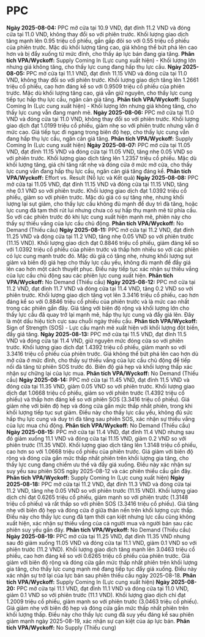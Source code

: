 # PPC

**Ngày 2025-08-04:** PPC mở cửa tại 10.9 VND, đạt đỉnh 11.2 VND và đóng cửa tại 11.0 VND, không thay đổi so với phiên trước. Khối lượng giao dịch tăng mạnh lên 0.95 triệu cổ phiếu, gần gấp đôi so với 0.55 triệu cổ phiếu của phiên trước. Mặc dù khối lượng tăng cao, giá không thể bứt phá lên cao hơn và bị đẩy xuống từ mức đỉnh, cho thấy áp lực bán đang gia tăng. **Phân tích VPA/Wyckoff:** Supply Coming In (Lực cung xuất hiện) - Khối lượng lớn nhưng giá không tăng, cho thấy lực cung đang hấp thụ lực cầu.
**Ngày 2025-08-05:** PPC mở cửa tại 11.1 VND, đạt đỉnh 11.15 VND và đóng cửa tại 11.0 VND, không thay đổi so với phiên trước. Khối lượng giao dịch tăng lên 1.2661 triệu cổ phiếu, cao hơn đáng kể so với 0.9509 triệu cổ phiếu của phiên trước. Mặc dù khối lượng tăng cao, giá vẫn giữ nguyên, cho thấy lực cung tiếp tục hấp thụ lực cầu, ngăn cản giá tăng. **Phân tích VPA/Wyckoff:** Supply Coming In (Lực cung xuất hiện) - Khối lượng lớn nhưng giá không tăng, cho thấy lực cung vẫn đang mạnh mẽ.
**Ngày 2025-08-06:** PPC mở cửa tại 11.0 VND và đóng cửa tại 11.0 VND, không thay đổi so với phiên trước. Khối lượng giao dịch đạt 1.0199 triệu cổ phiếu, giảm nhẹ so với phiên trước nhưng vẫn ở mức cao. Giá tiếp tục đi ngang trong biên độ hẹp, cho thấy lực cung vẫn đang hấp thụ lực cầu, ngăn cản giá tăng. **Phân tích VPA/Wyckoff:** Supply Coming In (Lực cung xuất hiện)
**Ngày 2025-08-07:** PPC mở cửa tại 11.05 VND, đạt đỉnh 11.15 VND và đóng cửa tại 11.05 VND, tăng nhẹ 0.05 VND so với phiên trước. Khối lượng giao dịch tăng lên 1.2357 triệu cổ phiếu. Mặc dù khối lượng tăng, giá chỉ tăng rất nhẹ và đóng cửa ở mức mở cửa, cho thấy lực cung vẫn đang hấp thụ lực cầu, ngăn cản giá tăng đáng kể. **Phân tích VPA/Wyckoff:** Effort vs. Result (Nỗ lực và Kết quả)
**Ngày 2025-08-08:** PPC mở cửa tại 11.05 VND, đạt đỉnh 11.15 VND và đóng cửa tại 11.15 VND, tăng nhẹ 0.1 VND so với phiên trước. Khối lượng giao dịch đạt 1.0392 triệu cổ phiếu, giảm so với phiên trước. Mặc dù giá có sự tăng nhẹ, nhưng khối lượng lại sụt giảm, cho thấy lực cầu không đủ mạnh để duy trì đà tăng, hoặc lực cung đã tạm thời rút lui nhưng chưa có sự hấp thụ mạnh mẽ từ phía cầu. So với các phiên trước đó khi lực cung xuất hiện mạnh mẽ, phiên này cho thấy sự thiếu vắng của lực cầu chủ động. **Phân tích VPA/Wyckoff:** No Demand (Thiếu cầu)
**Ngày 2025-08-11:** PPC mở cửa tại 11.2 VND, đạt đỉnh 11.25 VND và đóng cửa tại 11.2 VND, tăng nhẹ 0.05 VND so với phiên trước (11.15 VND). Khối lượng giao dịch đạt 0.8846 triệu cổ phiếu, giảm đáng kể so với 1.0392 triệu cổ phiếu của phiên trước và thấp hơn nhiều so với các phiên có lực cung mạnh trước đó. Mặc dù giá có tăng nhẹ, nhưng khối lượng sụt giảm và biên độ giá hẹp cho thấy lực cầu yếu, không đủ mạnh để đẩy giá lên cao hơn một cách thuyết phục. Điều này tiếp tục xác nhận sự thiếu vắng của lực cầu chủ động sau các phiên lực cung xuất hiện. **Phân tích VPA/Wyckoff:** No Demand (Thiếu cầu)
**Ngày 2025-08-12:** PPC mở cửa tại 11.2 VND, đạt đỉnh 11.7 VND và đóng cửa tại 11.4 VND, tăng 0.2 VND so với phiên trước. Khối lượng giao dịch tăng vọt lên 3.3416 triệu cổ phiếu, cao hơn đáng kể so với 0.8846 triệu cổ phiếu của phiên trước và là mức cao nhất trong các phiên gần đây. Giá tăng với biên độ rộng và khối lượng lớn cho thấy lực cầu đã quay trở lại mạnh mẽ, hấp thụ lực cung và đẩy giá lên. Đây là một dấu hiệu tích cực sau chuỗi ngày thiếu cầu. **Phân tích VPA/Wyckoff:** Sign of Strength (SOS) - Lực cầu mạnh mẽ xuất hiện với khối lượng đột biến, đẩy giá tăng.
**Ngày 2025-08-13:** PPC mở cửa tại 11.5 VND, đạt đỉnh 11.5 VND và đóng cửa tại 11.4 VND, giữ nguyên mức đóng cửa so với phiên trước. Khối lượng giao dịch đạt 1.4392 triệu cổ phiếu, giảm mạnh so với 3.3416 triệu cổ phiếu của phiên trước. Giá không thể bứt phá lên cao hơn dù mở cửa ở mức đỉnh, cho thấy sự thiếu vắng của lực cầu chủ động để tiếp nối đà tăng từ phiên SOS trước đó. Biên độ giá hẹp và khối lượng thấp xác nhận sự chững lại của lực mua. **Phân tích VPA/Wyckoff:** No Demand (Thiếu cầu)
**Ngày 2025-08-14:** PPC mở cửa tại 11.45 VND, đạt đỉnh 11.5 VND và đóng cửa tại 11.35 VND, giảm 0.05 VND so với phiên trước. Khối lượng giao dịch đạt 1.0668 triệu cổ phiếu, giảm so với phiên trước (1.4392 triệu cổ phiếu) và thấp hơn đáng kể so với phiên SOS (3.3416 triệu cổ phiếu). Giá giảm nhẹ với biên độ hẹp và đóng cửa gần mức thấp nhất phiên, trong khi khối lượng tiếp tục sụt giảm. Điều này cho thấy lực cầu yếu, không đủ sức hấp thụ lực cung và duy trì đà tăng sau phiên SOS, xác nhận sự thiếu vắng của lực mua chủ động. **Phân tích VPA/Wyckoff:** No Demand (Thiếu cầu)
**Ngày 2025-08-15:** PPC mở cửa tại 11.4 VND, đạt đỉnh 11.4 VND nhưng sau đó giảm xuống 11.1 VND và đóng cửa tại 11.15 VND, giảm 0.2 VND so với phiên trước (11.35 VND). Khối lượng giao dịch tăng lên 1.3148 triệu cổ phiếu, cao hơn so với 1.0668 triệu cổ phiếu của phiên trước. Giá giảm với biên độ rộng và đóng cửa gần mức thấp nhất phiên trên khối lượng gia tăng, cho thấy lực cung đang chiếm ưu thế và đẩy giá xuống. Điều này xác nhận sự suy yếu sau phiên SOS ngày 2025-08-12 và các phiên thiếu cầu gần đây. **Phân tích VPA/Wyckoff:** Supply Coming In (Lực cung xuất hiện)
**Ngày 2025-08-18:** PPC mở cửa tại 11.2 VND, đạt đỉnh 11.3 VND và đóng cửa tại 11.2 VND, tăng nhẹ 0.05 VND so với phiên trước (11.15 VND). Khối lượng giao dịch chỉ đạt 0.6265 triệu cổ phiếu, giảm mạnh so với phiên trước (1.3148 triệu cổ phiếu) và rất thấp so với phiên SOS (3.3416 triệu cổ phiếu). Giá tăng nhẹ với biên độ hẹp và đóng cửa ở giữa thân nến trên khối lượng cực thấp. Điều này cho thấy lực cung đã tạm thời cạn kiệt nhưng lực cầu cũng không xuất hiện, xác nhận sự thiếu vắng của cả người mua và người bán sau các phiên suy yếu gần đây. **Phân tích VPA/Wyckoff:** No Demand (Thiếu cầu)
**Ngày 2025-08-19:** PPC mở cửa tại 11.25 VND, đạt đỉnh 11.35 VND nhưng sau đó giảm xuống 11.05 VND và đóng cửa tại 11.1 VND, giảm 0.1 VND so với phiên trước (11.2 VND). Khối lượng giao dịch tăng mạnh lên 3.0463 triệu cổ phiếu, cao hơn đáng kể so với 0.6265 triệu cổ phiếu của phiên trước. Giá giảm với biên độ rộng và đóng cửa gần mức thấp nhất phiên trên khối lượng gia tăng, cho thấy lực cung mạnh mẽ đang tiếp tục đẩy giá xuống. Điều này xác nhận sự trở lại của lực bán sau phiên thiếu cầu ngày 2025-08-18. **Phân tích VPA/Wyckoff:** Supply Coming In (Lực cung xuất hiện)
**Ngày 2025-08-20:** PPC mở cửa tại 11.1 VND, đạt đỉnh 11.1 VND và đóng cửa tại 11.0 VND, giảm 0.1 VND so với phiên trước (11.1 VND). Khối lượng giao dịch chỉ đạt 1.2009 triệu cổ phiếu, giảm mạnh so với phiên trước (3.0463 triệu cổ phiếu). Giá giảm nhẹ với biên độ hẹp và đóng cửa gần mức thấp nhất phiên trên khối lượng thấp. Điều này cho thấy lực cung đã suy yếu đáng kể sau phiên giảm mạnh ngày 2025-08-19, xác nhận sự cạn kiệt của áp lực bán. **Phân tích VPA/Wyckoff:** No Supply (Thiếu cung)
